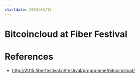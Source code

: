 ```yaml
---
startdate: 2015/05/15
---
```

# Bitcoincloud at Fiber Festival

# References
* http://2015.fiberfestival.nl/festival/programme/bitcoincloud/
